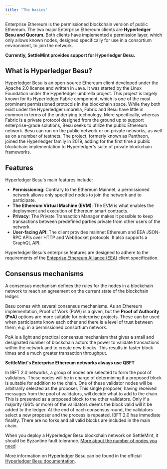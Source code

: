 ```yaml
---
title: "The basics"
---
```


Enterprise Ethereum is the permissioned blockchain version of public Ethereum.
The two major Enterprise Ethereum clients are **Hyperledger Besu and Quorum**.
Both clients have implemented a permission layer, which only allows known nodes,
designed specifically for use in a consortium environment, to join the network.

**Currently, SettleMint provides support for Hyperledger Besu.**

## What is Hyperledger Besu?

Hyperledger Besu is an open-source Ethereum client developed under the Apache
2.0 license and written in Java. It was started by the Linux Foundation under
the Hyperledger umbrella project. This project is largely known for its
Hyperledger Fabric component, which is one of the most prominent permissioned
protocols in the blockchain space. While they both exist under the Hyperledger
umbrella, Fabric and Besu have little in common in terms of the underlying
technology. More specifically, whereas Fabric is a private protocol designed
from the ground up to support enterprise-grade solutions, Besu seeks to utilize
the public Ethereum network. Besu can run on the public network or on private
networks, as well as on a number of testnets. The project, formerly known as
Pantheon, joined the Hyperledger family in 2019, adding for the first time a
public blockchain implementation to Hyperledger's suite of private blockchain
frameworks.

## Features

Hyperledger Besu's main features include:

- **Permissioning**: Contrary to the Ethereum Mainnet, a permissioned network
  allows only specified nodes to join the network and to participate.
- **The Ethereum Virtual Machine (EVM)**: The EVM is what enables the deployment
  and execution of Ethereum smart contracts.
- **Privacy**: The Private Transaction Manager makes it possible to keep
  transactions between predefined parties private from other users of the
  network.
- **User-facing API**: The client provides mainnet Ethereum and EEA JSON-RPC
  APIs over HTTP and WebSocket protocols. It also supports a GraphQL API.

Hyperledger Besu's enterprise features are designed to adhere to the
requirements of the
[Enteprise Ethereum Alliance (EEA)](https://entethalliance.org/) client
specification.

## Consensus mechanisms

A consensus mechanism defines the rules for the nodes in a blockchain network to
reach an agreement on the current state of the blockchain ledger.

Besu comes with several consensus mechanisms. As an Ethereum implementation,
Proof of Work (PoW) is a given, but the **Proof of Authority (PoA)** options are
more suitable for enterprise projects. These can be used when participants know
each other and there is a level of trust between them, e.g. in a permissioned
consortium network.

PoA is a light and practical consensus mechanism that gives a small and
designated number of blockchain actors the power to validate transactions within
the network and to create new blocks. This results in faster block times and a
much greater transaction throughput.

**SettleMint's Enterprise Ethereum networks always use QBFT**

In IBFT 2.0 networks, a group of nodes are selected to form the pool of
validators. These nodes will be in charge of determining if a proposed block is
suitable for addition to the chain. One of these validator nodes will be
arbitrarily selected as the proposer. This single proposer, having received
messages from the pool of validators, will decide what to add to the chain. This
is presented as a proposed block to the other validators. Only if a majority
(66% or more) of the validators deems the block valid will it be added to the
ledger. At the end of each consensus round, the validators select a new proposer
and the process is repeated. IBFT 2.0 has immediate finality. There are no forks
and all valid blocks are included in the main chain.

When you deploy a Hyperledger Besu blockchain network on SettleMint, it should
be Byzantine fault tolerance.
[More about the number of nodes you need](node-types)

More information on Hyperledger Besu can be found in the official
[Hyperledger Besu documentation](https://besu.hyperledger.org/en/stable/).
